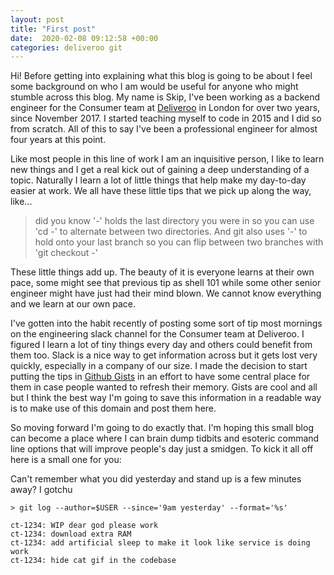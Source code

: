 ```yaml
---
layout: post
title: "First post"
date:  2020-02-08 09:12:58 +00:00
categories: deliveroo git
---
```


Hi! Before getting into explaining what this blog is going to be about I feel
some background on who I am would be useful for anyone who might stumble across
this blog. My name is Skip, I've been working as a backend engineer for the
Consumer team at [Deliveroo](https://deliveroo.co.uk) in London for over two
years, since November 2017. I started teaching myself to code in 2015 and I did
so from scratch. All of this to say I've been a professional engineer for almost
four years at this point.

Like most people in this line of work I am an inquisitive person, I like to
learn new things and I get a real kick out of gaining a deep understanding of a
topic. Naturally I learn a lot of little things that help make my day-to-day
easier at work. We all have these little tips that we pick up along the way, like...

> did you know '-' holds the last directory you were in so you can use 'cd -' to
> alternate between two directories. And git also uses '-' to hold onto your last
> branch so you can flip between two branches with 'git checkout -'

These little things add up. The beauty of it is everyone learns at their own
pace, some might see that previous tip as shell 101 while some other senior
engineer might have just had their mind blown. We cannot know everything and we
learn at our own pace.

I've gotten into the habit recently of posting some sort of tip most mornings on
the engineering slack channel for the Consumer team at Deliveroo. I figured I
learn a lot of tiny things every day and others could benefit from them too.
Slack is a nice way to get information across but it gets lost very quickly,
especially in a company of our size. I made the decision to start putting the
tips in [Github Gists](https://gist.github.com/skipcloud) in an effort to have
some central place for them in case people wanted to refresh their memory. Gists
are cool and all but I think the best way I'm going to save this information in
a readable way is to make use of this domain and post them here.

So moving forward I'm going to do exactly that. I'm hoping this small blog can
become a place where I can brain dump tidbits and esoteric command line options
that will improve people's day just a smidgen. To kick it all off here is a
small one for you:

Can't remember what you did yesterday and stand up is a few minutes away? I
gotchu

```
> git log --author=$USER --since='9am yesterday' --format='%s'

ct-1234: WIP dear god please work
ct-1234: download extra RAM
ct-1234: add artificial sleep to make it look like service is doing work
ct-1234: hide cat gif in the codebase
```
